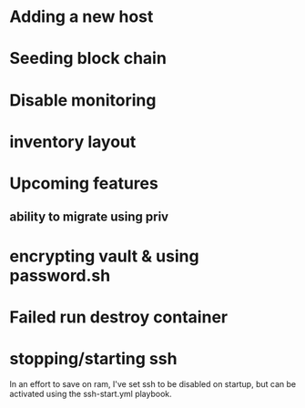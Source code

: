 # Adding a new host

# Seeding block chain

# Disable monitoring

# inventory layout

# Upcoming features

## ability to migrate using priv

# encrypting vault & using password.sh

# Failed run destroy container

# stopping/starting ssh

In an effort to save on ram, I've set ssh to be disabled on startup, but can be activated using the ssh-start.yml playbook.
